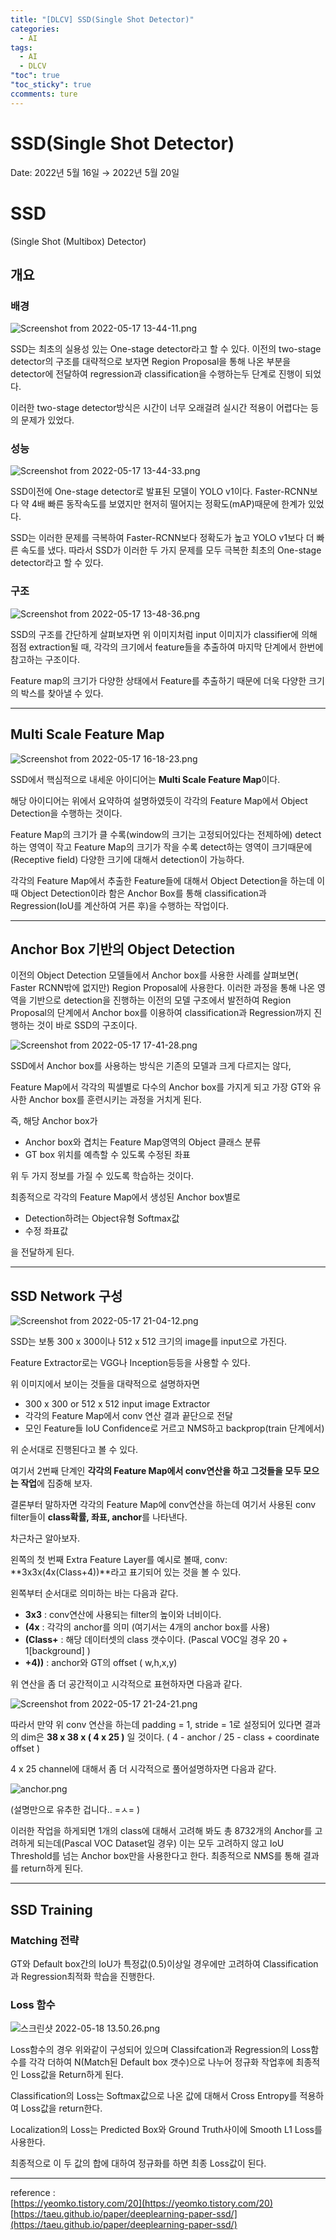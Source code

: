```yaml
---
title: "[DLCV] SSD(Single Shot Detector)"
categories:
  - AI
tags:
  - AI
  - DLCV
"toc": true
"toc_sticky": true
ccomments: ture
---
```


# SSD(Single Shot Detector)

Date: 2022년 5월 16일 → 2022년 5월 20일

# SSD

(Single Shot (Multibox) Detector)

## 개요

### 배경

![Screenshot from 2022-05-17 13-44-11.png](../../assets/images/2022-06-09-DLCV_SSD/Screenshot_from_2022-05-17_13-44-11.png)

SSD는 최초의 실용성 있는 One-stage detector라고 할 수 있다.
이전의 two-stage detector의 구조를 대략적으로 보자면
Region Proposal을 통해 나온 부분을 detector에 전달하여 regression과 classification을 수행하는두 단계로 진행이 되었다.

이러한 two-stage detector방식은 시간이 너무 오래걸려 실시간 적용이 어렵다는 등의 문제가 있었다.

### 성능

![Screenshot from 2022-05-17 13-44-33.png](../../assets/images/2022-06-09-DLCV_SSD/Screenshot_from_2022-05-17_13-44-33.png)

SSD이전에 One-stage detector로 발표된 모델이 YOLO v1이다. Faster-RCNN보다 약 4배 빠른 동작속도를 보였지만 현저히 떨어지는 정확도(mAP)때문에 한계가 있었다.

SSD는 이러한 문제를 극복하여 Faster-RCNN보다 정확도가 높고 YOLO v1보다 더 빠른 속도를 냈다.
따라서 SSD가 이러한 두 가지 문제를 모두 극복한 최초의 One-stage detector라고 할 수 있다.

### 구조

![Screenshot from 2022-05-17 13-48-36.png](../../assets/images/2022-06-09-DLCV_SSD/Screenshot_from_2022-05-17_13-48-36.png)

SSD의 구조를 간단하게 살펴보자면 위 이미지처럼 input 이미지가 classifier에 의해 점점 extraction될 때, 각각의 크기에서 feature들을 추출하여 마지막 단계에서 한번에 참고하는 구조이다.

Feature map의 크기가 다양한 상태에서 Feature를 추출하기 때문에 더욱 다양한 크기의 박스를 찾아낼 수 있다.

---

## Multi Scale Feature Map

![Screenshot from 2022-05-17 16-18-23.png](../../assets/images/2022-06-09-DLCV_SSD/Screenshot_from_2022-05-17_16-18-23.png)

SSD에서 핵심적으로 내세운 아이디어는 **Multi Scale Feature Map**이다.

해당 아이디어는 위에서 요약하여 설명하였듯이 각각의 Feature Map에서 Object Detection을 수행하는 것이다.

Feature Map의 크기가 클 수록(window의 크기는 고정되어있다는 전제하에) detect하는 영역이 작고
Feature Map의 크기가 작을 수록 detect하는 영역이 크기때문에(Receptive field) 다양한 크기에 대해서 detection이 가능하다.

각각의 Feature Map에서 추출한 Feature들에 대해서 Object Detection을 하는데 이때 Object Detection이라 함은 Anchor Box를 통해 classification과 Regression(IoU를 계산하여 거른 후)을 수행하는 작업이다.

---

## Anchor Box 기반의 Object Detection

이전의 Object Detection 모델들에서 Anchor box를 사용한 사례를 살펴보면( Faster RCNN밖에 없지만) Region Proposal에 사용한다. 이러한 과정을 통해 나온 영역을 기반으로 detection을 진행하는 이전의 모델 구조에서 발전하여 Region Proposal의 단계에서 Anchor box를 이용하여 classification과 Regression까지 진행하는 것이 바로 SSD의 구조이다.

![Screenshot from 2022-05-17 17-41-28.png](../../assets/images\2022-06-09-DLCV_SSD\Screenshot_from_2022-05-17_17-41-28.png)

SSD에서 Anchor box를 사용하는 방식은 기존의 모델과 크게 다르지는 않다,

Feature Map에서 각각의 픽셀별로 다수의 Anchor box를 가지게 되고 가장 GT와 유사한 Anchor box를 훈련시키는 과정을 거치게 된다.

즉, 해당 Anchor box가

- Anchor box와 겹치는 Feature Map영역의 Object 클래스 분류
- GT box 위치를 예측할 수 있도록 수정된 좌표

위 두 가지 정보를 가질 수 있도록 학습하는 것이다.

최종적으로 각각의 Feature Map에서 생성된 Anchor box별로

- Detection하려는 Object유형 Softmax값
- 수정 좌표값

을 전달하게 된다.

---

## SSD Network 구성

![Screenshot from 2022-05-17 21-04-12.png](../../assets/images/2022-06-09-DLCV_SSD/Screenshot_from_2022-05-17_21-04-12.png)

SSD는 보통 300 x 300이나 512 x 512 크기의 image를 input으로 가진다.

Feature Extractor로는 VGG나 Inception등등을 사용할 수 있다.

위 이미지에서 보이는 것들을 대략적으로 설명하자면

- 300 x 300 or 512 x 512 input image Extractor
- 각각의 Feature Map에서 conv 연산 결과 끝단으로 전달
- 모인 Feature들 IoU Confidence로 거르고 NMS하고 backprop(train 단계에서)

위 순서대로 진행된다고 볼 수 있다.

여기서 2번째 단계인 **각각의 Feature Map에서 conv연산을 하고 그것들을 모두 모으는 작업**에 집중해 보자.

결론부터 말하자면 각각의 Feature Map에 conv연산을 하는데 여기서 사용된 conv filter들이 **class확률, 좌표, anchor**를 나타낸다.

차근차근 알아보자.

왼쪽의 첫 번째 Extra Feature Layer를 예시로 볼때, conv: **3x3x(4x(Class+4))**라고 표기되어 있는 것을 볼 수 있다.

왼쪽부터 순서대로 의미하는 바는 다음과 같다.

- **3x3** : conv연산에 사용되는 filter의 높이와 너비이다.
- **(4x** : 각각의 anchor를 의미 (여기서는 4개의 anchor box를 사용)
- **(Class+** : 해당 데이터셋의 class 갯수이다. (Pascal VOC일 경우 20 + 1[background] )
- **+4))** : anchor와 GT의 offset ( w,h,x,y)

위 연산을 좀 더 공간적이고 시각적으로 표현하자면 다음과 같다.

![Screenshot from 2022-05-17 21-24-21.png](../../assets/images/2022-06-09-DLCV_SSD/Screenshot_from_2022-05-17_21-24-21.png)

따라서 만약 위 conv 연산을 하는데 padding = 1, stride = 1로 설정되어 있다면 결과의 dim은
**38 x 38 x ( 4 x 25 )** 일 것이다. ( 4 - anchor / 25 - class + coordinate offset )

4 x 25 channel에 대해서 좀 더 시각적으로 풀어설명하자면 다음과 같다.

![anchor.png](../../assets/images/2022-06-09-DLCV_SSD/anchor.png)

(설명만으로 유추한 겁니다.. =ㅅ= )

이러한 작업을 하게되면 1개의 class에 대해서 고려해 봐도 총 8732개의 Anchor를 고려하게 되는데(Pascal VOC Dataset일 경우) 이는 모두 고려하지 않고 IoU Threshold를 넘는 Anchor box만을 사용한다고 한다.
최종적으로 NMS를 통해 결과를 return하게 된다.

---

## SSD Training

### Matching 전략

GT와 Default box간의 IoU가 특정값(0.5)이상일 경우에만 고려하여 Classification과 Regression최적화 학습을 진행한다.

### Loss 함수

![스크린샷 2022-05-18 13.50.26.png](../../assets/images/2022-06-09-DLCV_SSD/스크린샷_2022-05-18_13.50.26.png)

Loss함수의 경우 위와같이 구성되어 있으며 Classifcation과 Regression의 Loss함수를 각각 더하여 N(Match된 Default box 갯수)으로 나누어 정규화 작업후에 최종적인 Loss값을 Return하게 된다.

Classification의 Loss는 Softmax값으로 나온 값에 대해서 Cross Entropy를 적용하여 Loss값을 return한다.

Localization의 Loss는 Predicted Box와 Ground Truth사이에 Smooth L1 Loss를 사용한다.

최종적으로 이 두 값의 합에 대하여 정규화를 하면 최종 Loss값이 된다.

---

reference :  
[https://yeomko.tistory.com/20](https://yeomko.tistory.com/20)  
[https://taeu.github.io/paper/deeplearning-paper-ssd/](https://taeu.github.io/paper/deeplearning-paper-ssd/)
